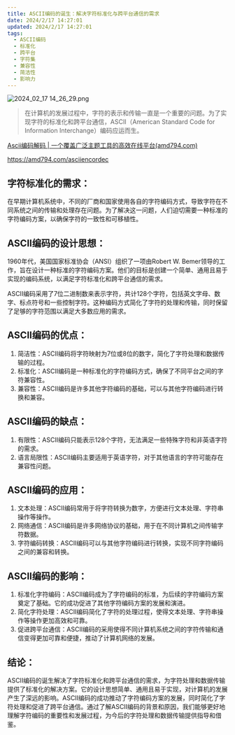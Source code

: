 ```yaml
---
title: ASCII编码的诞生：解决字符标准化与跨平台通信的需求
date: 2024/2/17 14:27:01
updated: 2024/2/17 14:27:01
tags:
  - ASCII编码
  - 标准化
  - 跨平台
  - 字符集
  - 兼容性
  - 简洁性
  - 影响力
---
```



<img src="https://static.amd794.com/blog/images/2024_02_17 14_26_29.png@blog" title="2024_02_17 14_26_29.png" alt="2024_02_17 14_26_29.png"/>

> 在计算机的发展过程中，字符的表示和传输一直是一个重要的问题。为了实现字符的标准化和跨平台通信，ASCII（American Standard
> Code for Information Interchange）编码应运而生。

[Ascii编码解码 | 一个覆盖广泛主题工具的高效在线平台(amd794.com)](https://amd794.com/asciiencordec)

https://amd794.com/asciiencordec

## 字符标准化的需求：

在早期计算机系统中，不同的厂商和国家使用各自的字符编码方式，导致字符在不同系统之间的传输和处理存在问题。为了解决这一问题，人们迫切需要一种标准的字符编码方案，以确保字符的一致性和可移植性。

## ASCII编码的设计思想：

1960年代，美国国家标准协会（ANSI）组织了一项由Robert W.
Bemer领导的工作，旨在设计一种标准的字符编码方案。他们的目标是创建一个简单、通用且易于实现的编码系统，以满足字符标准化和跨平台通信的需求。

ASCII编码采用了7位二进制数来表示字符，共计128个字符，包括英文字母、数字、标点符号和一些控制字符。这种编码方式简化了字符的处理和传输，同时保留了足够的字符范围以满足大多数应用的需求。

## ASCII编码的优点：

1. 简洁性：ASCII编码将字符映射为7位或8位的数字，简化了字符处理和数据传输的过程。
1. 标准化：ASCII编码是一种标准化的字符编码方式，确保了不同平台之间的字符兼容性。
1. 兼容性：ASCII编码是许多其他字符编码的基础，可以与其他字符编码进行转换和兼容。

## ASCII编码的缺点：

1. 有限性：ASCII编码只能表示128个字符，无法满足一些特殊字符和非英语字符的需求。
1. 语言局限性：ASCII编码主要适用于英语字符，对于其他语言的字符可能存在兼容性问题。

## ASCII编码的应用：

1. 文本处理：ASCII编码常用于将字符转换为数字，方便进行文本处理、字符串操作等操作。
1. 网络通信：ASCII编码是许多网络协议的基础，用于在不同计算机之间传输字符数据。
1. 字符编码转换：ASCII编码可以与其他字符编码进行转换，实现不同字符编码之间的兼容和转换。

## ASCII编码的影响：

1. 标准化字符编码：ASCII编码成为了字符编码的标准，为后续的字符编码方案奠定了基础。它的成功促进了其他字符编码方案的发展和演进。
1. 简化字符处理：ASCII编码简化了字符的处理过程，使得文本处理、字符串操作等操作更加高效和可靠。
1. 促进跨平台通信：ASCII编码的采用使得不同计算机系统之间的字符传输和通信变得更加可靠和便捷，推动了计算机网络的发展。

## 结论：

ASCII编码的诞生解决了字符标准化和跨平台通信的需求，为字符处理和数据传输提供了标准化的解决方案。它的设计思想简单、通用且易于实现，对计算机的发展产生了深远的影响。ASCII编码的成功推动了字符编码方案的发展，同时简化了字符处理和促进了跨平台通信。通过了解ASCII编码的背景和原因，我们能够更好地理解字符编码的重要性和发展过程，为今后的字符处理和数据传输提供指导和借鉴。